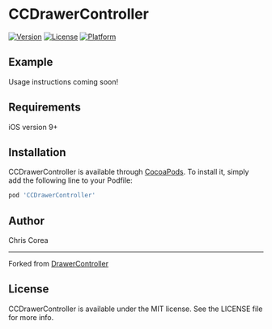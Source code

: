# CCDrawerController

[![Version](https://img.shields.io/cocoapods/v/CCDrawerController.svg?style=flat)](https://cocoapods.org/pods/CCDrawerController)
[![License](https://img.shields.io/cocoapods/l/CCDrawerController.svg?style=flat)](https://cocoapods.org/pods/CCDrawerController)
[![Platform](https://img.shields.io/cocoapods/p/CCDrawerController.svg?style=flat)](https://cocoapods.org/pods/CCDrawerController)

## Example

Usage instructions coming soon!

## Requirements
iOS version 9+

## Installation

CCDrawerController is available through [CocoaPods](https://cocoapods.org). To install
it, simply add the following line to your Podfile:

```ruby
pod 'CCDrawerController'
```

## Author

Chris Corea

---
Forked from [DrawerController](https://github.com/sascha/DrawerController)

## License

CCDrawerController is available under the MIT license. See the LICENSE file for more info.
